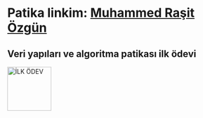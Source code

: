 # Patika linkim: [Muhammed Raşit Özgün](https://app.patika.dev/kebabrock)
## Veri yapıları ve algoritma patikası ilk ödevi

<img src="https://i.hizliresim.com/518t4cd.png" height="auto" width="100"  alt="İLK ÖDEV">

